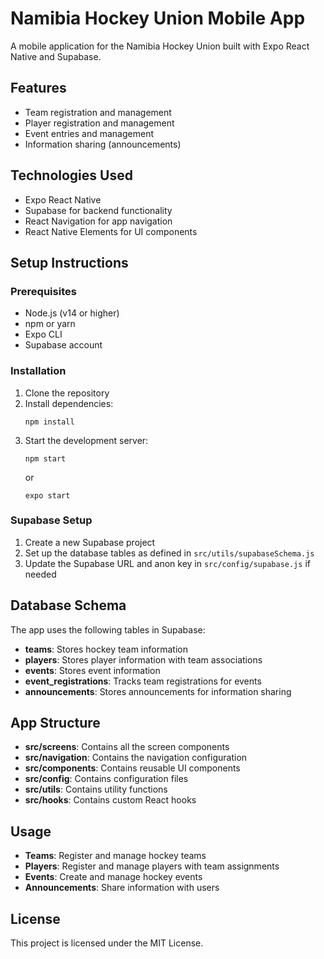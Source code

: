 # Namibia Hockey Union Mobile App

A mobile application for the Namibia Hockey Union built with Expo React Native and Supabase.

## Features

- Team registration and management
- Player registration and management
- Event entries and management
- Information sharing (announcements)

## Technologies Used

- Expo React Native
- Supabase for backend functionality
- React Navigation for app navigation
- React Native Elements for UI components

## Setup Instructions

### Prerequisites

- Node.js (v14 or higher)
- npm or yarn
- Expo CLI
- Supabase account

### Installation

1. Clone the repository
2. Install dependencies:
   ```
   npm install
   ```
3. Start the development server:
   ```
   npm start
   ```
   or
   ```
   expo start
   ```

### Supabase Setup

1. Create a new Supabase project
2. Set up the database tables as defined in `src/utils/supabaseSchema.js`
3. Update the Supabase URL and anon key in `src/config/supabase.js` if needed

## Database Schema

The app uses the following tables in Supabase:

- **teams**: Stores hockey team information
- **players**: Stores player information with team associations
- **events**: Stores event information
- **event_registrations**: Tracks team registrations for events
- **announcements**: Stores announcements for information sharing

## App Structure

- **src/screens**: Contains all the screen components
- **src/navigation**: Contains the navigation configuration
- **src/components**: Contains reusable UI components
- **src/config**: Contains configuration files
- **src/utils**: Contains utility functions
- **src/hooks**: Contains custom React hooks

## Usage

- **Teams**: Register and manage hockey teams
- **Players**: Register and manage players with team assignments
- **Events**: Create and manage hockey events
- **Announcements**: Share information with users

## License

This project is licensed under the MIT License.
